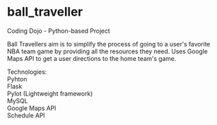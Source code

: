 # ball_traveller
Coding Dojo - Python-based Project

Ball Travellers aim is to simplify the process of going to a user's favorite NBA team game by providing all the resources they need. Uses Google Maps API to get a user directions to the home team's game.

Technologies: <br>
Pyhton<br>
Flask<br>
Pylot (Lightweight framework)<br>
MySQL<br>
Google Maps API<br>
Schedule API

